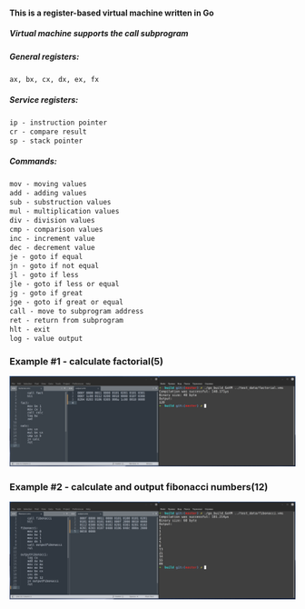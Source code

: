 #### This is a register-based virtual machine written in Go
##### Virtual machine supports the call subprogram
##### General registers:
    ax, bx, cx, dx, ex, fx
##### Service registers:
    ip - instruction pointer
	cr - compare result
	sp - stack pointer
##### Commands:
    mov - moving values
	add - adding values
	sub - substruction values
	mul - multiplication values
	div - division values
	cmp - comparison values
	inc - increment value
	dec - decrement value
	je - goto if equal
	jn - goto if not equal
	jl - goto if less
	jle - goto if less or equal
	jg - goto if great
	jge - goto if great or equal
	call - move to subprogram address
	ret - return from subprogram
	hlt - exit
	log - value output

### Example #1 - calculate factorial(5)
![](/factorial.png)

### Example #2 - calculate and output fibonacci numbers(12)
![](/fibonacci.png)

